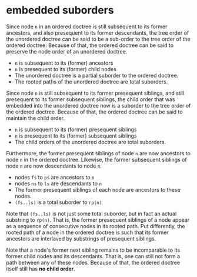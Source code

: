 
<!-- ======================================================================= -->
# embedded suborders

Since node `n` in an ordered doctree is still subsequent to its former ancestors,
and also presequent to its former descendants, the tree order of the unordered
doctree can be said to be a sub-order to the tree order of the ordered doctree.
Because of that, the ordered doctree can be said to preserve the node order of
an unordered doctree.

* `n` is subsequent to its (former) ancestors
* `n` is presequent to its (former) child nodes
* The unordered doctree is a partial suborder to the ordered doctree.
* The rooted paths of the unordered doctree are total suborders.

Since node `n` is still subsequent to its former presequent siblings, and still
presequent to its former subsequent siblings, the child order that was embedded
into the unordered doctree now is a suborder to the tree order of the ordered
doctree. Because of that, the ordered doctree can be said to maintain the child
order.

* `n` is subsequent to its (former) presequent siblings
* `n` is presequent to its (former) subsequent siblings
* The child orders of the unordered doctree are total suborders.

Furthermore, the former presequent siblings of node `n` are now ancestors to
node `n` in the ordered doctree. Likewise, the former subsequent siblings of
node `n` are now descendants to node `n`.

* nodes `fs` to `ps` are ancestors to `n`
* nodes `ns` to `ls` are descendants to `n`
* The former presequent siblings of each node are ancestors to these nodes.
* `(fs..ls)` is a total suborder to `rp(n)`

Note that `(fs..ls)` is not just some total suborder, but in fact an actual
substring to `rp(n)`. That is, the former presequent siblings of a node appear
as a sequence of consecutive nodes in its rooted path. Put differently, the
rooted path of a node in the ordered doctree is such that its former ancestors
are interlaved by substrings of presequent siblings.

Note that a node's former next sibling remains to be incomparable to its former
child nodes and its descendants. That is, one can still not form a path between
any of these nodes. Because of that, the ordered doctree itself still has
**no child order**.
